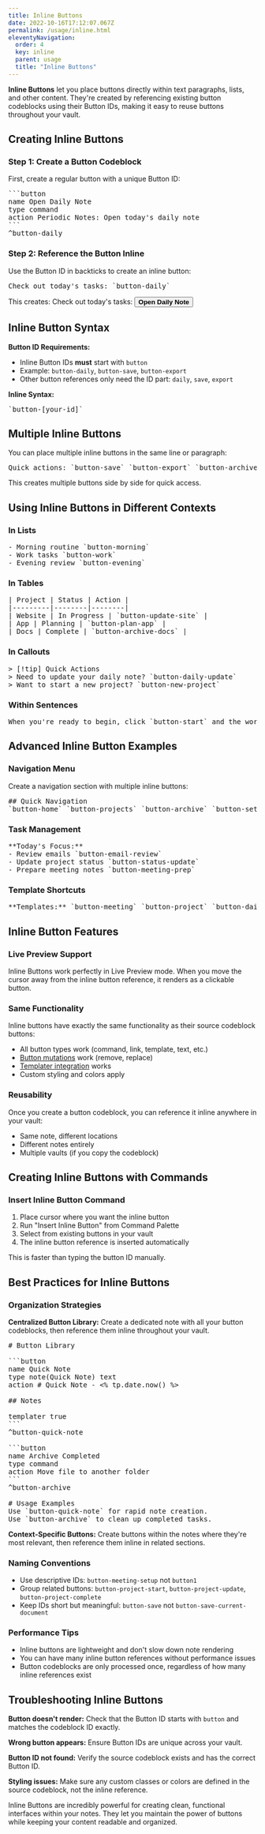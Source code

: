 ```yaml
---
title: Inline Buttons
date: 2022-10-16T17:12:07.067Z
permalink: /usage/inline.html
eleventyNavigation:
  order: 4
  key: inline
  parent: usage
  title: "Inline Buttons"
---
```


**Inline Buttons** let you place buttons directly within text paragraphs, lists, and other content. They're created by referencing existing button codeblocks using their Button IDs, making it easy to reuse buttons throughout your vault.

## Creating Inline Buttons

### Step 1: Create a Button Codeblock
First, create a regular button with a unique Button ID:

<pre>
```button
name Open Daily Note
type command
action Periodic Notes: Open today's daily note
```
^button-daily
</pre>

### Step 2: Reference the Button Inline
Use the Button ID in backticks to create an inline button:

<pre>
Check out today's tasks: `button-daily`
</pre>

This creates: Check out today's tasks: <button class="text-purple-500 border border-purple-500 hover:bg-purple-500 hover:text-white active:bg-purple-600 font-bold  rounded outline-none focus:outline-none mr-1 mb-1 ease-linear transition-all duration-150 px-2"><strong>Open Daily Note</strong></button>

## Inline Button Syntax

**Button ID Requirements:**
- Inline Button IDs **must** start with `button`
- Example: `button-daily`, `button-save`, `button-export`
- Other button references only need the ID part: `daily`, `save`, `export`

**Inline Syntax:**
<pre>
`button-[your-id]`
</pre>

## Multiple Inline Buttons

You can place multiple inline buttons in the same line or paragraph:

<pre>
Quick actions: `button-save` `button-export` `button-archive`
</pre>

This creates multiple buttons side by side for quick access.

## Using Inline Buttons in Different Contexts

### In Lists
<pre>
- Morning routine `button-morning`
- Work tasks `button-work`  
- Evening review `button-evening`
</pre>

### In Tables
<pre>
| Project | Status | Action |
|---------|--------|--------|
| Website | In Progress | `button-update-site` |
| App | Planning | `button-plan-app` |
| Docs | Complete | `button-archive-docs` |
</pre>

### In Callouts
<pre>
> [!tip] Quick Actions
> Need to update your daily note? `button-daily-update`
> Want to start a new project? `button-new-project`
</pre>

### Within Sentences
<pre>
When you're ready to begin, click `button-start` and the workflow will begin automatically.
</pre>

## Advanced Inline Button Examples

### Navigation Menu
Create a navigation section with multiple inline buttons:

<pre>
## Quick Navigation
`button-home` `button-projects` `button-archive` `button-settings`
</pre>

### Task Management
<pre>
**Today's Focus:**
- Review emails `button-email-review`
- Update project status `button-status-update`
- Prepare meeting notes `button-meeting-prep`
</pre>

### Template Shortcuts
<pre>
**Templates:** `button-meeting` `button-project` `button-daily` `button-weekly`
</pre>

## Inline Button Features

### Live Preview Support
Inline Buttons work perfectly in Live Preview mode. When you move the cursor away from the inline button reference, it renders as a clickable button.

### Same Functionality
Inline buttons have exactly the same functionality as their source codeblock buttons:
- All button types work (command, link, template, text, etc.)
- [Button mutations](/usage/mutations) work (remove, replace)
- [Templater integration](/usage/templater) works
- Custom styling and colors apply

### Reusability
Once you create a button codeblock, you can reference it inline anywhere in your vault:
- Same note, different locations
- Different notes entirely
- Multiple vaults (if you copy the codeblock)

## Creating Inline Buttons with Commands

### Insert Inline Button Command
1. Place cursor where you want the inline button
2. Run "Insert Inline Button" from Command Palette
3. Select from existing buttons in your vault
4. The inline button reference is inserted automatically

This is faster than typing the button ID manually.

## Best Practices for Inline Buttons

### Organization Strategies
**Centralized Button Library:** Create a dedicated note with all your button codeblocks, then reference them inline throughout your vault.

<pre>
# Button Library

```button
name Quick Note
type note(Quick Note) text
action # Quick Note - <% tp.date.now() %>

## Notes

templater true
```
^button-quick-note

```button  
name Archive Completed
type command
action Move file to another folder
```
^button-archive

# Usage Examples
Use `button-quick-note` for rapid note creation.
Use `button-archive` to clean up completed tasks.
</pre>

**Context-Specific Buttons:** Create buttons within the notes where they're most relevant, then reference them inline in related sections.

### Naming Conventions
- Use descriptive IDs: `button-meeting-setup` not `button1`
- Group related buttons: `button-project-start`, `button-project-update`, `button-project-complete`
- Keep IDs short but meaningful: `button-save` not `button-save-current-document`

### Performance Tips
- Inline buttons are lightweight and don't slow down note rendering
- You can have many inline button references without performance issues
- Button codeblocks are only processed once, regardless of how many inline references exist

## Troubleshooting Inline Buttons

**Button doesn't render:** Check that the Button ID starts with `button` and matches the codeblock ID exactly.

**Wrong button appears:** Ensure Button IDs are unique across your vault.

**Button ID not found:** Verify the source codeblock exists and has the correct Button ID.

**Styling issues:** Make sure any custom classes or colors are defined in the source codeblock, not the inline reference.

Inline Buttons are incredibly powerful for creating clean, functional interfaces within your notes. They let you maintain the power of buttons while keeping your content readable and organized.

